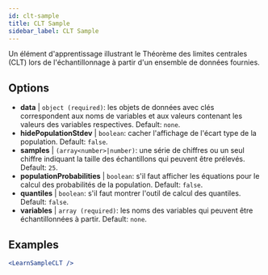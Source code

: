 ```yaml
---
id: clt-sample
title: CLT Sample
sidebar_label: CLT Sample
---
```


Un élément d'apprentissage illustrant le Théorème des limites centrales (CLT) lors de l'échantillonnage à partir d'un ensemble de données fournies.

## Options

* __data__ | `object (required)`: les objets de données avec clés correspondent aux noms de variables et aux valeurs contenant les valeurs des variables respectives. Default: `none`.
* __hidePopulationStdev__ | `boolean`: cacher l'affichage de l'écart type de la population. Default: `false`.
* __samples__ | `(array<number>|number)`: une série de chiffres ou un seul chiffre indiquant la taille des échantillons qui peuvent être prélevés. Default: `25`.
* __populationProbabilities__ | `boolean`: s'il faut afficher les équations pour le calcul des probabilités de la population. Default: `false`.
* __quantiles__ | `boolean`: s'il faut montrer l'outil de calcul des quantiles. Default: `false`.
* __variables__ | `array (required)`: les noms des variables qui peuvent être échantillonnées à partir. Default: `none`.


## Examples

```jsx live
<LearnSampleCLT />
```

